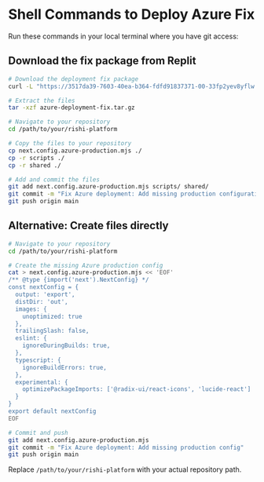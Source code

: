 # Shell Commands to Deploy Azure Fix

Run these commands in your local terminal where you have git access:

## Download the fix package from Replit
```bash
# Download the deployment fix package
curl -L "https://3517da39-7603-40ea-b364-fdfd91837371-00-33fp2yev8yflw.spock.replit.dev/azure-deployment-fix.tar.gz" -o azure-deployment-fix.tar.gz

# Extract the files
tar -xzf azure-deployment-fix.tar.gz

# Navigate to your repository
cd /path/to/your/rishi-platform

# Copy the files to your repository
cp next.config.azure-production.mjs ./
cp -r scripts ./
cp -r shared ./

# Add and commit the files
git add next.config.azure-production.mjs scripts/ shared/
git commit -m "Fix Azure deployment: Add missing production configuration files"
git push origin main
```

## Alternative: Create files directly
```bash
# Navigate to your repository
cd /path/to/your/rishi-platform

# Create the missing Azure production config
cat > next.config.azure-production.mjs << 'EOF'
/** @type {import('next').NextConfig} */
const nextConfig = {
  output: 'export',
  distDir: 'out',
  images: {
    unoptimized: true
  },
  trailingSlash: false,
  eslint: {
    ignoreDuringBuilds: true,
  },
  typescript: {
    ignoreBuildErrors: true,
  },
  experimental: {
    optimizePackageImports: ['@radix-ui/react-icons', 'lucide-react']
  }
}
export default nextConfig
EOF

# Commit and push
git add next.config.azure-production.mjs
git commit -m "Fix Azure deployment: Add missing production config"
git push origin main
```

Replace `/path/to/your/rishi-platform` with your actual repository path.